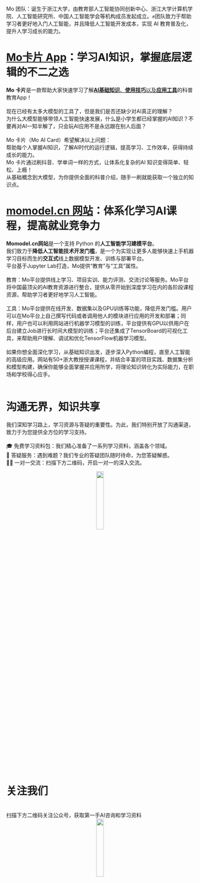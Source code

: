 Mo 团队：诞生于浙江大学，由教育部人工智能协同创新中心、浙江大学计算机学院、人工智能研究所、中国人工智能学会等机构成员发起成立。✊团队致力于帮助学习者更好地入门人工智能，并且降低人工智能开发成本，实现 AI 教育普及化，提升人学习成长的能力。

# **[Mo卡片 App](https://app.momodel.cn/)：学习AI知识，掌握底层逻辑的不二之选**  
**Mo 卡片**是一款帮助大家快速学习了解[**AI基础知识**、**使用技巧**以及**应用工具**](https://github.com/momodel/Mo-Card)的科普教育App！  
<br/>
现在已经有太多大模型的工具了，但是我们是否还缺少对AI真正的理解？
<br/>
为什么大模型能够带领人工智能快速发展，什么是小学生都已经掌握的AI知识？不要再对AI一知半解了，只会玩AI应用不是永远跟在别人后面？   
<br/>
Mo 卡片（Mo AI Card）希望解决以上问题：
<br/>
帮助每个人掌握AI知识，了解AI时代的运行逻辑，提高学习、工作效率，获得持续成长的能力。  
Mo 卡片通过刷抖音、学单词一样的方式，让体系化复杂的AI 知识变得简单、轻松、上瘾！  
从基础概念到大模型，为你提供全面的科普介绍，随手一刷就能获取一个独立的知识点。  

# **[momodel.cn 网站](https://momodel.cn/)：体系化学习AI课程，提高就业竞争力**
**Momodel.cn网站**是一个支持 Python 的**人工智能学习建模平台**。  
我们致力于**降低人工智能技术开发门槛**，是一个为实现让更多人能够快速上手机器学习目标而生的**交互式**线上数据模型开发、训练与部署平台。
<br/>
平台基于Jupyter Lab打造，Mo提供“教育”与“工具”属性。  
<br/>
教育：Mo平台提供线上学习、项目实训、能力评测、交流讨论等服务。Mo平台将中国最顶尖的AI教育资源进行整合，提供从零开始到深度学习在内的各阶段课程资源，帮助学习者更好地学习人工智能。
<br/>  
工具：Mo平台提供在线开发、数据集以及GPU训练等功能，降低开发门槛。用户可以在Mo平台上自己撰写代码或者调用他人的模块进行应用的开发和部署；同样，用户也可以利用网站进行机器学习模型的训练，平台提供有GPU以供用户在后台建立Job进行长时间大模型的训练；平台还集成了TensorBoard的可视化工具，来帮助用户理解、调试和优化TensorFlow机器学习模型。  
<br/>
如果你想全面深化学习，从基础知识出发，逐步深入Python编程，直至人工智能的高级应用。网站有50+浙大教授授课课程，并结合丰富的项目实践、数据集分析和模型构建，确保你能够全面掌握并应用所学，将理论知识转化为实际能力，在职场和学校得心应手。  
<br/>
# **沟通无界，知识共享**
我们深知学习路上，学习资源与答疑的重要性。为此，我们特别开放了沟通渠道，致力于为您提供全方位的学习支持。  
<br/>
🎓 免费学习资料包：我们精心准备了一系列学习资料，涵盖各个领域。  
🤔 答疑服务：遇到难题？我们专业的答疑团队随时待命，为您答疑解惑。  
👨‍🏫 一对一交流：扫描下方二维码，开启一对一的深入交流。  
<div align=center>
	<img src="https://imgbed.momodel.cn/sprintCamp/%E6%96%B0%E7%89%88%E5%B0%8FMo%E4%BC%81%E4%B8%9A%E5%BE%AE%E4%BF%A1.png" style="width: 20%; width: 20%; height: auto;"/>
</div>
<br/>

# **关注我们**
<br/>
扫描下方二维码关注公众号，获取第一手AI咨询和学习资料  
<div align=center>
	<img src="https://imgbed.momodel.cn/sprintCamp/%E6%96%B0%E7%89%88%E5%85%AC%E4%BC%97%E5%8F%B7%E4%BA%8C%E7%BB%B4%E7%A0%81.png" style="width: 20%; width: 20%; height: auto;"/>
</div>
